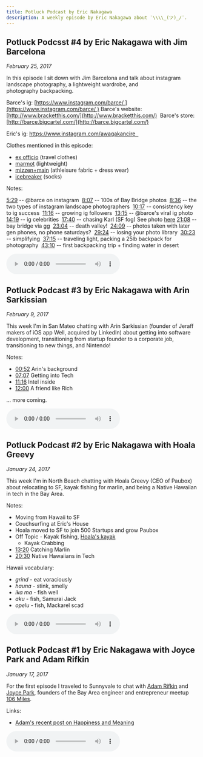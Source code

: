 ```yaml
---
title: Potluck Podcast by Eric Nakagawa
description: A weekly episode by Eric Nakagawa about ¯\\\\_(ツ)_/¯.
---
```


<style>
	audio::-internal-media-controls-download-button {
	    display:none;
	}

	audio::-webkit-media-controls-enclosure {
	    overflow:hidden;
	}

	audio::-webkit-media-controls-panel {
	    width: calc(100% + 30px); /* Adjust as needed */
	}
</style>

## Potluck Podcsst #4 by Eric Nakagawa with Jim Barcelona ##
_February 25, 2017_

In this episode I sit down with Jim Barcelona and talk about instagram landscape photography, a lightweight wardrobe, and photography backpacking.

Barce's ig: [https://www.instagram.com/barce/ ](https://www.instagram.com/barce/ )
Barce's website: [http://www.bracketthis.com/](http://www.bracketthis.com/)
 Barce's store: [http://barce.bigcartel.com/](http://barce.bigcartel.com/)

Eric's ig: https://www.instagram.com/awagakancire  

Clothes mentioned in this episode:
* [ex officio](https://exofficio.com/) (travel clothes) 
* [marmot](http://marmot.com/) (lightweight)
* [mizzen+main](https://www.mizzenandmain.com) (athleisure fabric + dress wear)
* [icebreaker](http://www.icebreaker.com/en/mens-socks ) (socks)

Notes:

<a href="#" onClick="jumpStr('fd06c6bd6b1bb6f16d46ad96fdfb92e4e4ae3201.mp3', '5:29')">5:29</a> -- @barce on instagram 
<a href="#" onClick="jumpStr('fd06c6bd6b1bb6f16d46ad96fdfb92e4e4ae3201.mp3', '8:07')">8:07</a> -- 100s of Bay Bridge photos
 <a href="#" onClick="jumpStr('fd06c6bd6b1bb6f16d46ad96fdfb92e4e4ae3201.mp3', '8:36')">8:36</a> -- the two types of instagram landscape photographers 
<a href="#" onClick="jumpStr('fd06c6bd6b1bb6f16d46ad96fdfb92e4e4ae3201.mp3', '10:17')">10:17</a> -- consistency key to ig success 
<a href="#" onClick="jumpStr('fd06c6bd6b1bb6f16d46ad96fdfb92e4e4ae3201.mp3', '11:16')">11:16</a> -- growing ig followers 
<a href="#" onClick="jumpStr('fd06c6bd6b1bb6f16d46ad96fdfb92e4e4ae3201.mp3', '13:15')">13:15</a> -- @barce's viral ig photo 
<a href="#" onClick="jumpStr('fd06c6bd6b1bb6f16d46ad96fdfb92e4e4ae3201.mp3', '14:19')">14:19</a> -- ig celebrities 
<a href="#" onClick="jumpStr('fd06c6bd6b1bb6f16d46ad96fdfb92e4e4ae3201.mp3', '17:40')">17:40</a> -- chasing Karl (SF fog) See photo [here](http://barce.bigcartel.com/product/the-bridge-in-fog )
<a href="#" onClick="jumpStr('fd06c6bd6b1bb6f16d46ad96fdfb92e4e4ae3201.mp3', '21:08')">21:08</a> -- bay bridge via gg 
<a href="#" onClick="jumpStr('fd06c6bd6b1bb6f16d46ad96fdfb92e4e4ae3201.mp3', '23:04')">23:04</a> -- death valley! 
<a href="#" onClick="jumpStr('fd06c6bd6b1bb6f16d46ad96fdfb92e4e4ae3201.mp3', '24:09')">24:09</a> -- photos taken with later gen phones, no phone saturdays? 
<a href="#" onClick="jumpStr('fd06c6bd6b1bb6f16d46ad96fdfb92e4e4ae3201.mp3', '29:24')">29:24</a> -- losing your photo library 
<a href="#" onClick="jumpStr('fd06c6bd6b1bb6f16d46ad96fdfb92e4e4ae3201.mp3', '30:23')">30:23</a> -- simplifying 
<a href="#" onClick="jumpStr('fd06c6bd6b1bb6f16d46ad96fdfb92e4e4ae3201.mp3', '37:15')">37:15</a> -- traveling light, packing a 25lb backpack for photography 
<a href="#" onClick="jumpStr('fd06c6bd6b1bb6f16d46ad96fdfb92e4e4ae3201.mp3', '43:10')">43:10</a> -- first backpacking trip + finding water in desert

<audio id="fd06c6bd6b1bb6f16d46ad96fdfb92e4e4ae3201.mp3" ontimeupdate="updateOffset('fd06c6bd6b1bb6f16d46ad96fdfb92e4e4ae3201.mp3')" controls >
                        <source src="http://podswell.com/redirect/podswell/sha/fd06c6bd6b1bb6f16d46ad96fdfb92e4e4ae3201.mp3?name=potluck"
                                type="audio/mp3"
                                 />
                </audio>

## Potluck Podcast #3 by Eric Nakagawa with Arin Sarkissian ##
_February 9, 2017_

This week I'm in San Mateo chatting with Arin Sarkissian (founder of Jeraff makers of iOS app Well, acquired by LinkedIn) about getting into software development, transitioning from startup founder to a corporate job, transitioning to new things, and Nintendo!

Notes:

* <a href="#" onClick="jumpStr('f05db2174f60f6bd9a9cb73bc9488427803fc54d.mp3', '00:52')">00:52</a> Arin's background
* <a href="#" onClick="jumpStr('f05db2174f60f6bd9a9cb73bc9488427803fc54d.mp3', '07:07')">07:07</a> Getting into Tech
* <a href="#" onClick="jumpStr('f05db2174f60f6bd9a9cb73bc9488427803fc54d.mp3', '11:16')">11:16</a> Intel inside
* <a href="#" onClick="jumpStr('f05db2174f60f6bd9a9cb73bc9488427803fc54d.mp3', '12:00')">12:00</a> A friend like Rich

... more coming.

<audio class="player" id="f05db2174f60f6bd9a9cb73bc9488427803fc54d.mp3" ontimeupdate="updateOffset('f05db2174f60f6bd9a9cb73bc9488427803fc54d.mp3')" controls>
	<source src="http://feed.potluckpodcast.com/redirect/potluck/sha/f05db2174f60f6bd9a9cb73bc9488427803fc54d.mp3"
	        type="audio/mp3"
	         />
	Your browser does not implement html5 audio.
</audio>



## Potluck Podcast #2 by Eric Nakagawa with Hoala Greevy ##
_January 24, 2017_

This week I'm in North Beach chatting with Hoala Greevy (CEO of Paubox) about relocating to SF, kayak fishing for marlin, and being a Native Hawaiian in tech in the Bay Area.

Notes:

* Moving from Hawaii to SF
* Couchsurfing at Eric's House
* Hoala moved to SF to join 500 Startups and grow Paubox
* Off Topic - Kayak fishing, [Hoala's kayak](http://www.austinkayak.com/products/22193/Ocean-Kayak-Trident-13-Angler-Kayak-2017.html)
	* Kayak Crabbing
* <a href="#" onClick="jumpStr('a54f4cd217a93f37715f8a68f1f88c3af0bd25cc.mp3', '13:20')">13:20</a> Catching Marlin
* <a href="#" onClick="jumpStr('a54f4cd217a93f37715f8a68f1f88c3af0bd25cc.mp3', '20:30')">20:30</a> Native Hawaiians in Tech

Hawaii vocabulary:

* _grind_ - eat voraciously
* _hauna_ - stink, smelly
* _ika ma_ - fish well
* _aku_ - fish, Samurai Jack
* _opelu_ - fish, Mackarel scad

<audio class="player" id="a54f4cd217a93f37715f8a68f1f88c3af0bd25cc.mp3" ontimeupdate="updateOffset('a54f4cd217a93f37715f8a68f1f88c3af0bd25cc.mp3')" controls>
	<source src="http://feed.potluckpodcast.com/redirect/potluck/sha/a54f4cd217a93f37715f8a68f1f88c3af0bd25cc.mp3"
	        type="audio/mp3"
	         />
	Your browser does not implement html5 audio.
</audio>

## Potluck Podcast #1 by Eric Nakagawa with Joyce Park and Adam Rifkin ##
_January 17, 2017_

For the first episode I traveled to Sunnyvale to chat with [Adam Rifkin](http://twitter.com/ifindkarma) and [Joyce Park](http://twitter.com/troutgirl), founders of the Bay Area engineer and entrepreneur meetup [106 Miles](https://www.meetup.com/106miles/).

Links:

* [Adam's recent post on Happiness and Meaning](https://medium.com/@ifindkarma/panda-notes-on-happiness-and-meaning-394b074a0742#.8oe2yh65x)

<audio class="player" id="1bb9746929110b675b8bdaa2c466bd18b2d82b57.mp3" ontimeupdate="updateOffset('1bb9746929110b675b8bdaa2c466bd18b2d82b57.mp3')" controls>
	<source src="http://feed.potluckpodcast.com/redirect/potluck/sha/1bb9746929110b675b8bdaa2c466bd18b2d82b57.mp3"
	        type="audio/mp3"
	         />
	Your browser does not implement html5 audio.
</audio>
	
<script>
  (function(i,s,o,g,r,a,m){i['GoogleAnalyticsObject']=r;i[r]=i[r]||function(){
  (i[r].q=i[r].q||[]).push(arguments)},i[r].l=1*new Date();a=s.createElement(o),
  m=s.getElementsByTagName(o)[0];a.async=1;a.src=g;m.parentNode.insertBefore(a,m)
  })(window,document,'script','https://www.google-analytics.com/analytics.js','ga');

  ga('create', 'UA-84166-38', 'auto');
  ga('send', 'pageview');

</script>
